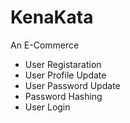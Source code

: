 # KenaKata
An E-Commerce
* User Registaration
* User Profile Update
* User Password Update
* Password Hashing
* User Login
